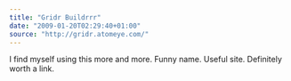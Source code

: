```yaml
---
title: "Gridr Buildrrr"
date: "2009-01-20T02:29:40+01:00"
source: "http://gridr.atomeye.com/"
---
```


I find myself using this more and more. Funny name. Useful site. Definitely worth a link.
